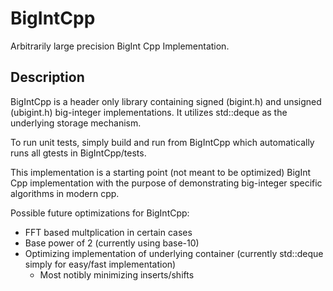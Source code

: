 # BigIntCpp
Arbitrarily large precision BigInt Cpp Implementation.

## Description
BigIntCpp is a header only library containing signed (bigint.h) and unsigned (ubigint.h) big-integer implementations. It utilizes std::deque as the underlying storage mechanism.

To run unit tests, simply build and run from BigIntCpp which automatically runs all gtests in BigIntCpp/tests.

This implementation is a starting point (not meant to be optimized) BigInt Cpp implementation with the purpose of demonstrating big-integer specific algorithms in modern cpp.

Possible future optimizations for BigIntCpp:

- FFT based multplication in certain cases
- Base power of 2 (currently using base-10)
- Optimizing implementation of underlying container (currently std::deque simply for easy/fast implementation)
  - Most notibly minimizing inserts/shifts



